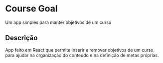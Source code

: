# Course Goal

Um app simples para manter objetivos de um curso

## Descrição

App feito em React que permite inserir e remover objetivos de um curso, para ajudar na organização do conteúdo e na definição de metas próprias. 

